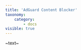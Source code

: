 ```yaml
---
title: 'AdGuard Content Blocker'
taxonomy:
    category:
        - docs
visible: true
---
```


~text~